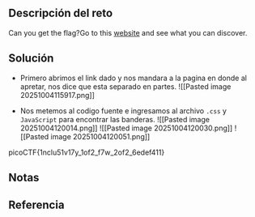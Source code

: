 ## Descripción del reto
Can you get the flag?Go to this [website](http://saturn.picoctf.net:63410/) and see what you can discover.

## Solución
- Primero abrimos el link dado y nos mandara a la pagina en donde al apretar, nos dice que esta separado en partes.
![[Pasted image 20251004115917.png]]

- Nos metemos al codigo fuente e ingresamos al archivo `.css` y `JavaScript` para encontrar las banderas.
![[Pasted image 20251004120014.png]]
![[Pasted image 20251004120030.png]]
![[Pasted image 20251004120051.png]]

picoCTF{1nclu51v17y_1of2_f7w_2of2_6edef411}

## Notas


## Referencia
